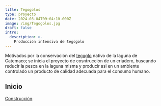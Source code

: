 ```yaml
---
title: Tegogolos
type: proyecto
date: 2024-03-04T09:04:10.000Z
image: /img/Tegogolos.jpg
draft: false
intro:
  description: >-
    Producción intensiva de tegogolo
---
```


Motivados por la conservación del [tegoglo](https://es.wikipedia.org/wiki/Pomacea) nativo de la laguna de Catemaco; se inicia el proyecto de cosntrucción de un criadero, buscando reducir la pesca en la laguna misma y producir asi en un ambiente controlado un producto de calidad adecuada para el consumo humano.


## Inicio

[Construcción](/post/tegogolos/inicio)
